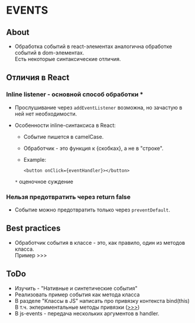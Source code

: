 # EVENTS

## About
- Обработка событий в react-элементах аналогична обработке событий в dom-элементах.  
Есть некоторые синтаксические отличия.

## Отличия в React

### Inline listener - основной способ обработки *
- Прослушивание через `addEventListener` возможна, но зачастую в ней нет необходимости.
- Особенности inline-синтаксиса в React:
  - Событие пишется в camelCase.
  - Обработчик - это функция к {скобках}, а не в "строке".
  - Example:

    ```
    <button onClick={eventHandler}></button>
    ```

  `*` оценочное суждение

### Нельзя предотвратить через return false
- Событие можно предотвратить только через `preventDefault`.

## Best practices
- Обработчик события в классе - это, как правило, один из методов класса.  
Пример >>>

## ToDo
- Изучить - "Нативные и синтетические события"
- Реализовать пример события как метода класса
- В разделе "Классы в JS" написать про привязку контекста bind(this)  
В т.ч. экпериментальные методы привязки ([>>>](https://ru.reactjs.org/docs/handling-events.html))
- В js-events - передача нескольких аргументов в handler.